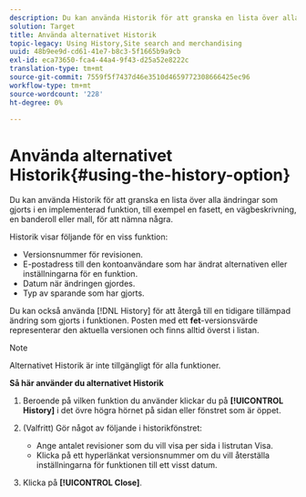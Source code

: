 ```yaml
---
description: Du kan använda Historik för att granska en lista över alla ändringar som gjorts i en implementerad funktion, till exempel en fasett, en vägbeskrivning, en banderoll eller mall, för att nämna några.
solution: Target
title: Använda alternativet Historik
topic-legacy: Using History,Site search and merchandising
uuid: 48b9ee9d-cd61-41e7-b8c3-5f1665b9a9cb
exl-id: eca73650-fca4-44a4-9f43-d25a52e8222c
translation-type: tm+mt
source-git-commit: 7559f5f7437d46e3510d4659772308666425ec96
workflow-type: tm+mt
source-wordcount: '228'
ht-degree: 0%

---
```


# Använda alternativet Historik{#using-the-history-option}

Du kan använda Historik för att granska en lista över alla ändringar som gjorts i en implementerad funktion, till exempel en fasett, en vägbeskrivning, en banderoll eller mall, för att nämna några.

Historik visar följande för en viss funktion:

* Versionsnummer för revisionen.
* E-postadress till den kontoanvändare som har ändrat alternativen eller inställningarna för en funktion.
* Datum när ändringen gjordes.
* Typ av sparande som har gjorts.

Du kan också använda [!DNL History] för att återgå till en tidigare tillämpad ändring som gjorts i funktionen. Posten med ett **fet**-versionsvärde representerar den aktuella versionen och finns alltid överst i listan.

>[!NOTE]
>
>Alternativet Historik är inte tillgängligt för alla funktioner.

**Så här använder du alternativet Historik**

1. Beroende på vilken funktion du använder klickar du på **[!UICONTROL History]** i det övre högra hörnet på sidan eller fönstret som är öppet.
1. (Valfritt) Gör något av följande i historikfönstret:

   * Ange antalet revisioner som du vill visa per sida i listrutan Visa.
   * Klicka på ett hyperlänkat versionsnummer om du vill återställa inställningarna för funktionen till ett visst datum.

1. Klicka på **[!UICONTROL Close]**.
